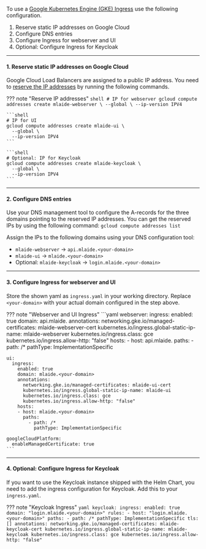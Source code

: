 To use a [Google Kubernetes Engine (GKE) Ingress](https://cloud.google.com/kubernetes-engine/docs/concepts/ingress)
use the following configuration.

1. Reserve static IP addresses on Google Cloud
2. Configure DNS entries
3. Configure Ingress for webserver and UI
4. Optional: Configure Ingress for Keycloak

---

#### 1. Reserve static IP addresses on Google Cloud
Google Cloud Load Balancers are assigned to a public IP address. You need to 
[reserve the IP addresses](https://cloud.google.com/compute/docs/ip-addresses/reserve-static-external-ip-address) 
by running the following commands.

??? note "Reserve IP addresses"
    ```shell
    # IP for webserver
    gcloud compute addresses create mlaide-webserver \
      --global \
      --ip-version IPV4
    ```

    ```shell
    # IP for UI
    gcloud compute addresses create mlaide-ui \
      --global \
      --ip-version IPV4
    ```

    ```shell
    # Optional: IP for Keycloak
    gcloud compute addresses create mlaide-keycloak \
      --global \
      --ip-version IPV4
    ```

---
#### 2. Configure DNS entries
Use your DNS management tool to configure the A-records for the three domains pointing 
to the reserved IP addresses. You can get the reserved IPs by using the following 
command: `gcloud compute addresses list`

Assign the IPs to the following domains using your DNS configuration tool:

* `mlaide-webserver` &rarr; `api.mlaide.<your-domain>`
* `mlaide-ui` &rarr; `mlaide.<your-domain>`
* Optional: `mlaide-keycloak` &rarr; `login.mlaide.<your-domain>`

---
#### 3. Configure Ingress for webserver and UI
Store the shown yaml as `ingress.yaml` in your working directory. 
Replace `<your-domain>` with your actual domain configured in the step above.

??? note "Webserver and UI Ingress"
    ```yaml
    webserver:
      ingress:
        enabled: true
        domain: api.mlaide.<your-domain>
        annotations:
          networking.gke.io/managed-certificates: mlaide-webserver-cert
          kubernetes.io/ingress.global-static-ip-name: mlaide-webserver
          kubernetes.io/ingress.class: gce
          kubernetes.io/ingress.allow-http: "false"
        hosts:
        - host: api.mlaide.<your-domain>
          paths:
            - path: /*
              pathType: ImplementationSpecific

    ui:
      ingress:
        enabled: true
        domain: mlaide.<your-domain>
        annotations:
          networking.gke.io/managed-certificates: mlaide-ui-cert
          kubernetes.io/ingress.global-static-ip-name: mlaide-ui
          kubernetes.io/ingress.class: gce
          kubernetes.io/ingress.allow-http: "false"
        hosts:
        - host: mlaide.<your-domain>
          paths:
            - path: /*
              pathType: ImplementationSpecific

    googleCloudPlatform:
      enableManagedCertificate: true
    ```

---
#### 4. Optional: Configure Ingress for Keycloak
If you want to use the Keycloak instance shipped with the Helm Chart, you need to add the ingress configuration for Keycloak. Add this to your `ingress.yaml`.

??? note "Keycloak Ingress"
    ```yaml
    keycloak:
      ingress:
        enabled: true
        domain: "login.mlaide.<your-domain>"
        rules:
          - host: "login.mlaide.<your-domain>"
            paths:
              - path: /*
                pathType: ImplementationSpecific
        tls: []
        annotations:
          networking.gke.io/managed-certificates: mlaide-keycloak-cert
          kubernetes.io/ingress.global-static-ip-name: mlaide-keycloak
          kubernetes.io/ingress.class: gce
          kubernetes.io/ingress.allow-http: "false"
    ```